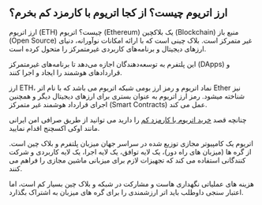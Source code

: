 

## ارز اتریوم چیست؟ از کجا اتریوم با کارمزد کم بخرم؟

ارز اتریوم (ETH) چیست؟ اتریوم (Ethereum) یک بلاکچین (Blockchain) منبع باز (Open Source) غیر متمرکز است. بلاک چینی است که با ارائه امکانات نوآورانه، دنیای ارزهای دیجیتال و برنامه‌های کاربردی غیرمتمرکز را متحول کرده است.

این پلتفرم به توسعه‌دهندگان اجازه می‌دهد تا برنامه‌های غیرمتمرکز (DApps) و قراردادهای هوشمند را ایجاد و اجرا کنند.

ارز ETH، نماد اتریوم و رمز ارز بومی شبکه اتریوم می باشد که با نام اتر Ether نیز شناخته میشود. رمز ارز اتریوم به عنوان بستری برای ارزهای دیجیتال دیگر و همچنین اجرای قرارداد هوشمند غیر متمرکز (Smart Contracts) عمل می کند.

چنانچه قصد [خرید اتریوم با کارمزد کم](https://ok-ex.io/buy-and-sell/ETH/) را دارید می توانید از طریق صرافی امن ایرانی مانند اوکی اکسچنج اقدام نمایید.


اتریوم یک کامپیوتر مجازی توزیع شده در سراسر جهان میزبان پلتفرم و بلاک چین است. از گره ها (میزبان های راه دور)، یک لایه توافق، یک لایه اجرا، یک لایه کاربردی و شرکت کنندگانی استفاده می کند که تجهیزات لازم برای میزبانی ماشین مجازی را فراهم می کنند.

هزینه های عملیاتی نگهداری هاست و مشارکت در شبکه و بلاک چین بسیار کم است، اما اعتبار سنجی داوطلب باید اتر ارزشمندی را برای گره های میزبان به اشتراک بگذارد.
